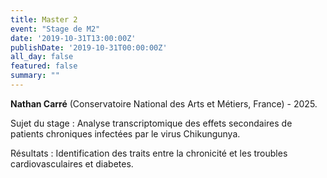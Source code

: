 ```yaml
---
title: Master 2
event: "Stage de M2"
date: '2019-10-31T13:00:00Z'
publishDate: '2019-10-31T00:00:00Z'
all_day: false
featured: false
summary: "" 
---
```


**Nathan Carré** (Conservatoire National des Arts et Métiers, France) - 2025.

Sujet du stage : Analyse transcriptomique des effets secondaires de patients chroniques infectées par le virus Chikungunya.

Résultats : Identification des traits entre la chronicité et les troubles cardiovasculaires et diabetes.